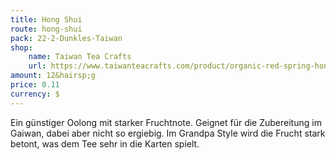 ```yaml
---
title: Hong Shui
route: hong-shui
pack: 22-2-Dunkles-Taiwan
shop:
    name: Taiwan Tea Crafts
    url: https://www.taiwanteacrafts.com/product/organic-red-spring-hong-shui-oolong-tea/?attribute_pa_weight=250-g-8-82-oz-save-20&v=3a52f3c22ed6
amount: 12&hairsp;g
price: 0.11
currency: $
---
```

Ein günstiger Oolong mit starker Fruchtnote. Geignet für die Zubereitung im Gaiwan, dabei aber nicht so ergiebig. Im Grandpa Style wird die Frucht stark betont, was dem Tee sehr in die Karten spielt.
